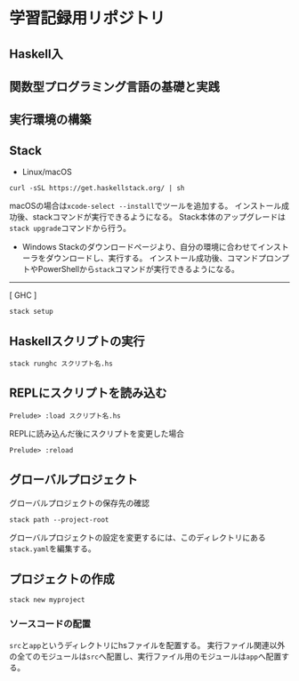 # 学習記録用リポジトリ

## Haskell入
## 関数型プログラミング言語の基礎と実践


## 実行環境の構築
Stack
---
- Linux/macOS
```
curl -sSL https://get.haskellstack.org/ | sh
```

macOSの場合は`xcode-select --install`でツールを追加する。
インストール成功後、stackコマンドが実行できるようになる。
Stack本体のアップグレードは`stack upgrade`コマンドから行う。

- Windows
Stackのダウンロードページより、自分の環境に合わせてインストーラをダウンロードし、実行する。
インストール成功後、コマンドプロンプトやPowerShellから`stack`コマンドが実行できるようになる。
---

[ GHC ]
```
stack setup
```

## Haskellスクリプトの実行
```
stack runghc スクリプト名.hs
```

## REPLにスクリプトを読み込む
```
Prelude> :load スクリプト名.hs
```
REPLに読み込んだ後にスクリプトを変更した場合
```
Prelude> :reload
```

## グローバルプロジェクト
グローバルプロジェクトの保存先の確認
```
stack path --project-root
```
グローバルプロジェクトの設定を変更するには、このディレクトリにある`stack.yaml`を編集する。

## プロジェクトの作成
```
stack new myproject
```

### ソースコードの配置
`src`と`app`というディレクトリにhsファイルを配置する。
実行ファイル関連以外の全てのモジュールは`src`へ配置し、実行ファイル用のモジュールは`app`へ配置する。

